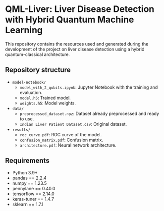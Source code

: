 # QML-Liver: Liver Disease Detection with Hybrid Quantum Machine Learning

This repository contains the resources used and generated during the development of the project on liver disease detection using a hybrid quantum-classical architecture.  

## Repository structure  

- `model-notebook/`  
  - `model_with_2_qubits.ipynb`: Jupyter Notebook with the training and evaluation.  
  - `model.h5`: Trained model.  
  - `weights.h5`: Model weights.  
- `data/`  
  - `preprocessed_dataset.npz`: Dataset already preprocessed and ready to use.
  - `Indian Liver Patient Dataset.csv`: Original dataset. 
- `results/`  
  - `roc_curve.pdf`: ROC curve of the model.
  - `confusion_matrix.pdf`: Confusion matrix.  
  - `architecture.pdf`: Neural network architecture.  

## Requirements  

- Python 3.9+  
- pandas == 2.2.4
- numpy == 1.23.5
- pennylane == 0.40.0
- tensorflow == 2.14.0
- keras-tuner == 1.4.7
- sklearn == 1.7.1
